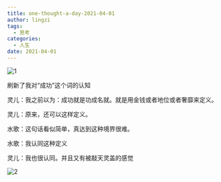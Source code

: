 ```yaml
---
title: one-thought-a-day-2021-04-01
author: lingzi
tags:
  - 思考
categories:
  - 人生
date: 2021-04-01
---
```


![1](./1.jpg)

刷新了我对“成功”这个词的认知

灵儿：我之前以为：成功就是功成名就。就是用金钱或者地位或者奢靡来定义。

灵儿：原来，还可以这样定义。

水歌：这句话看似简单，真达到这种境界很难。

水歌：我认同这种定义

灵儿：我也很认同。并且又有被敲天灵盖的感觉

![2](./2.jpg)
